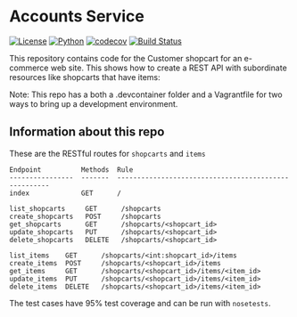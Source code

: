 # Accounts Service

[![License](https://img.shields.io/badge/License-Apache_2.0-blue.svg)](https://opensource.org/licenses/Apache-2.0)
[![Python](https://img.shields.io/badge/Language-Python-blue.svg)](https://python.org/)
[![codecov](https://codecov.io/gh/CSCI-GA-2820-SP23-001/shopcarts/branch/master/graph/badge.svg?token=451S6FLDI3)](https://codecov.io/gh/CSCI-GA-2820-SP23-001/shopcarts)
[![Build Status](https://github.com/CSCI-GA-2820-SP23-001/shopcarts/actions/workflows/tdd.yml/badge.svg)](https://github.com/CSCI-GA-2820-SP23-001/shopcarts/actions)

This repository contains  code for the Customer shopcart for an e-commerce web site. This shows how to create a REST API with subordinate resources like shopcarts that have items:

Note: This repo has a both a .devcontainer folder and a Vagrantfile for two ways to bring up a development environment.

## Information about this repo
These are the RESTful routes for `shopcarts` and `items`
```
Endpoint          Methods  Rule
----------------  -------  -----------------------------------------------------
index             GET      /

list_shopcarts     GET      /shopcarts
create_shopcarts   POST     /shopcarts
get_shopcarts      GET      /shopcarts/<shopcart_id>
update_shopcarts   PUT      /shopcarts/<shopcart_id>
delete_shopcarts   DELETE   /shopcarts/<shopcart_id>

list_items    GET      /shopcarts/<int:shopcart_id>/items
create_items  POST     /shopcarts/<shopcart_id>/items
get_items     GET      /shopcarts/<shopcart_id>/items/<item_id>
update_items  PUT      /shopcarts/<shopcart_id>/items/<item_id>
delete_items  DELETE   /shopcarts/<shopcart_id>/items/<item_id>
```

The test cases have 95% test coverage and can be run with `nosetests`.
